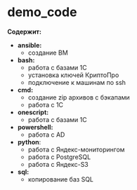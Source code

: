 # demo_code

**Содержит:**  
* **ansible:**  
  * создание ВМ  
* **bash:**  
  * работа с базами 1С
  * установка ключей КриптоПро
  * подключение к машинам по ssh  
* **cmd:**  
  * создание zip архивов с бэкапами
  * работа с 1С  
* **onescript:** 
  * работа с базами 1С  
* **powershell:**
  * работа с AD  
* **python**:  
  * работа с Яндекс-мониторингом
  * работа с PostgreSQL  
  * работа с Яндекс-S3  
* **sql:** 
  * копирование баз SQL  
